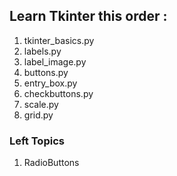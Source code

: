 ## Learn Tkinter this order :

1. tkinter_basics.py
2. labels.py
3. label_image.py
4. buttons.py
5. entry_box.py
6. checkbuttons.py
7. scale.py
8. grid.py

### Left Topics
1. RadioButtons